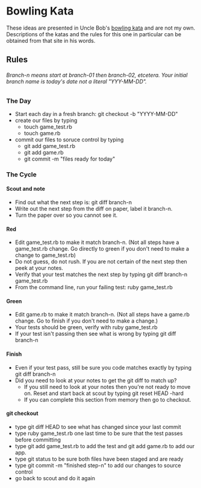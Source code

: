 Bowling Kata
====

These ideas are presented in Uncle Bob's [bowling kata](http://butunclebob.com/ArticleS.UncleBob.TheBowlingGameKata) and are not my own. Descriptions of the katas and the rules for this one in particular can be obtained from that site in his words.

## Rules
###### Branch-n means start at branch-01 then branch-02, etcetera. Your initial branch name is today's date not a literal "YYY-MM-DD".


### The Day
* Start each day in a fresh branch: git checkout -b "YYYY-MM-DD"
* create our files by typing
    * touch game_test.rb
    * touch game.rb
* commit our files to soruce control by typing
    * git add game_test.rb
    * git add game.rb
    * git commit -m "files ready for today"

### The Cycle

#### Scout and note
* Find out what the next step is: git diff branch-n
* Write out the next step from the diff on paper, label it branch-n.
* Turn the paper over so you cannot see it. 

#### Red
* Edit game_test.rb to make it match branch-n. (Not all steps have a game_test.rb change. Go directly to green if you don't need to make a change to game_test.rb)
* Do not guess, do not rush. If you are not certain of the next step then peek at your notes.
* Verify that your test matches the next step by typing git diff branch-n game_test.rb
* From the command line, run your failing test: ruby game_test.rb

#### Green
* Edit game.rb to make it match branch-n. (Not all steps have a game.rb change. Go to finish if you don't need to make a change.)
* Your tests should be green, verify with ruby game_test.rb
* If your test isn't passing then see what is wrong by typing git diff branch-n

#### Finish
* Even if your test pass, still be sure you code matches exactly by typing git diff branch-n
* Did you need to look at your notes to get the git diff to match up?
    * If you still need to look at your notes then you're not ready to move on. Reset and start back at scout by typing git reset HEAD -hard
    * If you can complete this section from memory then go to checkout.

#### git checkout
* type git diff HEAD to see what has changed since your last commit
* type ruby game_test.rb one last time to be sure that the test passes before committing
* type git add game_test.rb to add the test and git add game.rb to add our app.
* type git status to be sure both files have been staged and are ready
* type git commit -m "finished step-n" to add our changes to source control
* go back to scout and do it again
